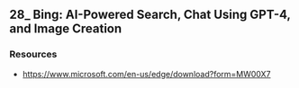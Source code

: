 ## 28_ Bing: AI-Powered Search, Chat Using GPT-4, and Image Creation

### Resources
- https://www.microsoft.com/en-us/edge/download?form=MW00X7